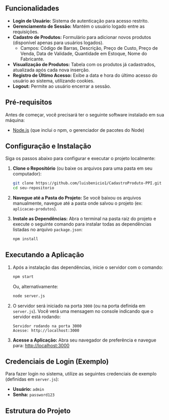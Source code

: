 ## Funcionalidades

* **Login de Usuário:** Sistema de autenticação para acesso restrito.
* **Gerenciamento de Sessão:** Mantém o usuário logado entre as requisições.
* **Cadastro de Produtos:** Formulário para adicionar novos produtos (disponível apenas para usuários logados).
    * Campos: Código de Barras, Descrição, Preço de Custo, Preço de Venda, Data de Validade, Quantidade em Estoque, Nome do Fabricante.
* **Visualização de Produtos:** Tabela com os produtos já cadastrados, atualizada após cada nova inserção.
* **Registro de Último Acesso:** Exibe a data e hora do último acesso do usuário ao sistema, utilizando cookies.
* **Logout:** Permite ao usuário encerrar a sessão.

## Pré-requisitos

Antes de começar, você precisará ter o seguinte software instalado em sua máquina:
* [Node.js](https://nodejs.org/) (que inclui o npm, o gerenciador de pacotes do Node)

## Configuração e Instalação

Siga os passos abaixo para configurar e executar o projeto localmente:

1.  **Clone o Repositório** (ou baixe os arquivos para uma pasta em seu computador):
    ```bash
    git clone https://github.com/luisbenicio1/CadastroProduto-PPI.git
    cd seu-repositorio
    ```
2.  **Navegue até a Pasta do Projeto:**
    Se você baixou os arquivos manualmente, navegue até a pasta onde salvou o projeto (ex: `aplicacao-produtos`).

3.  **Instale as Dependências:**
    Abra o terminal na pasta raiz do projeto e execute o seguinte comando para instalar todas as dependências listadas no arquivo `package.json`:
    ```bash
    npm install
    ```

## Executando a Aplicação

1.  Após a instalação das dependências, inicie o servidor com o comando:
    ```bash
    npm start
    ```
    Ou, alternativamente:
    ```bash
    node server.js
    ```

2.  O servidor será iniciado na porta `3000` (ou na porta definida em `server.js`). Você verá uma mensagem no console indicando que o servidor está rodando:
    ```
    Servidor rodando na porta 3000
    Acesse: http://localhost:3000
    ```

3.  **Acesse a Aplicação:**
    Abra seu navegador de preferência e navegue para:
    [http://localhost:3000](http://localhost:3000)

## Credenciais de Login (Exemplo)

Para fazer login no sistema, utilize as seguintes credenciais de exemplo (definidas em `server.js`):
* **Usuário:** `admin`
* **Senha:** `password123`

## Estrutura do Projeto
